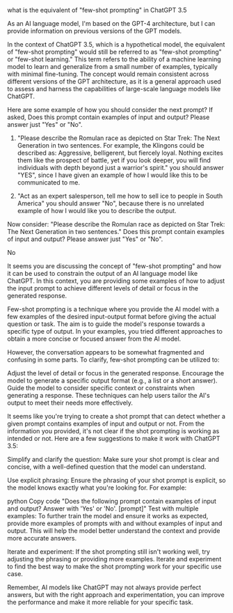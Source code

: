 what is the equivalent of "few-shot prompting" in ChatGPT 3.5

As an AI language model, I'm based on the GPT-4 architecture, but I can provide information on previous versions of the GPT models.

In the context of ChatGPT 3.5, which is a hypothetical model, the equivalent of "few-shot prompting" would still be referred to as "few-shot prompting" or "few-shot learning." This term refers to the ability of a machine learning model to learn and generalize from a small number of examples, typically with minimal fine-tuning. The concept would remain consistent across different versions of the GPT architecture, as it is a general approach used to assess and harness the capabilities of large-scale language models like ChatGPT.

Here are some example of how you should consider the next prompt? If asked, Does this prompt contain examples of input and output? Please answer just "Yes" or "No".  

1. "Please  describe the Romulan race as depicted on Star Trek: The Next Generation in two sentences.   For example, the Klingons could be described as: Aggressive, belligerent, but fiercely loyal. Nothing excites them like the prospect of battle, yet if you look deeper, you will find individuals with depth beyond just a warrior's spirit." you should answer "YES", since I have given an example of how I would like this to be communicated to me. 

2. "Act as an expert salesperson, tell me how to sell ice to people in South America" you should answer "No", because there is no unrelated example of how I would like you to describe the output.

Now consider: "Please describe the Romulan race as depicted on Star Trek: The Next Generation in two sentences." Does this prompt contain examples of input and output? Please answer just "Yes" or "No".  

No

It seems you are discussing the concept of "few-shot prompting" and how it can be used to constrain the output of an AI language model like ChatGPT. In this context, you are providing some examples of how to adjust the input prompt to achieve different levels of detail or focus in the generated response.

Few-shot prompting is a technique where you provide the AI model with a few examples of the desired input-output format before giving the actual question or task. The aim is to guide the model's response towards a specific type of output. In your examples, you tried different approaches to obtain a more concise or focused answer from the AI model.

However, the conversation appears to be somewhat fragmented and confusing in some parts. To clarify, few-shot prompting can be utilized to:

Adjust the level of detail or focus in the generated response.
Encourage the model to generate a specific output format (e.g., a list or a short answer).
Guide the model to consider specific context or constraints when generating a response.
These techniques can help users tailor the AI's output to meet their needs more effectively.

It seems like you're trying to create a shot prompt that can detect whether a given prompt contains examples of input and output or not. From the information you provided, it's not clear if the shot prompting is working as intended or not. Here are a few suggestions to make it work with ChatGPT 3.5:

Simplify and clarify the question: Make sure your shot prompt is clear and concise, with a well-defined question that the model can understand.

Use explicit phrasing: Ensure the phrasing of your shot prompt is explicit, so the model knows exactly what you're looking for. For example:

python
Copy code
"Does the following prompt contain examples of input and output? Answer with 'Yes' or 'No'. [prompt]"
Test with multiple examples: To further train the model and ensure it works as expected, provide more examples of prompts with and without examples of input and output. This will help the model better understand the context and provide more accurate answers.

Iterate and experiment: If the shot prompting still isn't working well, try adjusting the phrasing or providing more examples. Iterate and experiment to find the best way to make the shot prompting work for your specific use case.

Remember, AI models like ChatGPT may not always provide perfect answers, but with the right approach and experimentation, you can improve the performance and make it more reliable for your specific task.